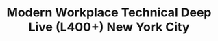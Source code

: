 ---
state: NY
region: East
title: Modern Workplace Technical Deep Live (L400+) New York City
event_url: https://aka.ms/DeepDiveEvents
start_date: 2020-04-21
end_date: 2020-04-22
cost: Free
topics: [ m365 , o365, msteams , security, sharepoint ]
---